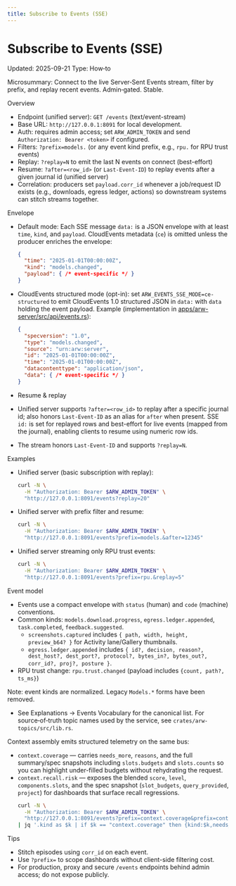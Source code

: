 ```yaml
---
title: Subscribe to Events (SSE)
---
```


# Subscribe to Events (SSE)
Updated: 2025-09-21
Type: How‑to

Microsummary: Connect to the live Server‑Sent Events stream, filter by prefix, and replay recent events. Admin‑gated. Stable.

Overview
- Endpoint (unified server): `GET /events` (text/event-stream)
- Base URL: `http://127.0.0.1:8091` for local development.
- Auth: requires admin access; set `ARW_ADMIN_TOKEN` and send `Authorization: Bearer <token>` if configured.
- Filters: `?prefix=models.` (or any event kind prefix, e.g., `rpu.` for RPU trust events)
- Replay: `?replay=N` to emit the last N events on connect (best-effort)
- Resume: `?after=<row_id>` (or `Last-Event-ID`) to replay events after a given journal id (unified server)
- Correlation: producers set `payload.corr_id` whenever a job/request ID exists (e.g., downloads, egress ledger, actions) so downstream systems can stitch streams together.

Envelope
- Default mode: Each SSE message `data:` is a JSON envelope with at least `time`, `kind`, and `payload`. CloudEvents metadata (`ce`) is omitted unless the producer enriches the envelope:
  ```json
  {
    "time": "2025-01-01T00:00:00Z",
    "kind": "models.changed",
    "payload": { /* event-specific */ }
  }
  ```

- CloudEvents structured mode (opt-in): set `ARW_EVENTS_SSE_MODE=ce-structured` to emit CloudEvents 1.0 structured JSON in `data:` with `data` holding the event payload. Example (implementation in [apps/arw-server/src/api/events.rs](https://github.com/t3hw00t/ARW/blob/main/apps/arw-server/src/api/events.rs)):
  ```json
  {
    "specversion": "1.0",
    "type": "models.changed",
    "source": "urn:arw:server",
    "id": "2025-01-01T00:00:00Z",
    "time": "2025-01-01T00:00:00Z",
    "datacontenttype": "application/json",
    "data": { /* event-specific */ }
  }
  ```

- Resume & replay
- Unified server supports `?after=<row_id>` to replay after a specific journal id; also honors `Last-Event-ID` as an alias for `after` when present. SSE `id:` is set for replayed rows and best-effort for live events (mapped from the journal), enabling clients to resume using numeric row ids.
- The stream honors `Last-Event-ID` and supports `?replay=N`.

Examples
- Unified server (basic subscription with replay):
  ```bash
  curl -N \
    -H "Authorization: Bearer $ARW_ADMIN_TOKEN" \
    "http://127.0.0.1:8091/events?replay=20"
  ```
- Unified server with prefix filter and resume:
  ```bash
  curl -N \
    -H "Authorization: Bearer $ARW_ADMIN_TOKEN" \
    "http://127.0.0.1:8091/events?prefix=models.&after=12345"
  ```
- Unified server streaming only RPU trust events:
  ```bash
  curl -N \
    -H "Authorization: Bearer $ARW_ADMIN_TOKEN" \
    "http://127.0.0.1:8091/events?prefix=rpu.&replay=5"
  ```

Event model
- Events use a compact envelope with `status` (human) and `code` (machine) conventions.
- Common kinds: `models.download.progress`, `egress.ledger.appended`, `task.completed`, `feedback.suggested`.
  - `screenshots.captured` includes `{ path, width, height, preview_b64? }` for Activity lane/Gallery thumbnails.
  - `egress.ledger.appended` includes `{ id?, decision, reason?, dest_host?, dest_port?, protocol?, bytes_in?, bytes_out?, corr_id?, proj?, posture }`.
 - RPU trust change: `rpu.trust.changed` (payload includes `{count, path?, ts_ms}`)

Note: event kinds are normalized. Legacy `Models.*` forms have been removed.
- See Explanations → Events Vocabulary for the canonical list. For source‑of‑truth topic names used by the service, see `crates/arw-topics/src/lib.rs`.

Context assembly emits structured telemetry on the same bus:
- `context.coverage` — carries `needs_more`, `reasons`, and the full summary/spec snapshots including `slots.budgets` and `slots.counts` so you can highlight under-filled budgets without rehydrating the request.
- `context.recall.risk` — exposes the blended `score`, `level`, `components.slots`, and the spec snapshot (`slot_budgets`, `query_provided`, `project`) for dashboards that surface recall regressions.
  ```bash
  curl -N \
    -H "Authorization: Bearer $ARW_ADMIN_TOKEN" \
    "http://127.0.0.1:8091/events?prefix=context.coverage&prefix=context.recall.risk&replay=5" \
  | jq '.kind as $k | if $k == "context.coverage" then {kind:$k,needs_more:.needs_more,reasons:.reasons,slot_counts:.summary.slots.counts,slot_budgets:.summary.slots.budgets} else {kind:$k,level:.level,components:.components,slot_budgets:.spec.slot_budgets} end'
  ```

Tips
- Stitch episodes using `corr_id` on each event.
- Use `?prefix=` to scope dashboards without client-side filtering cost.
- For production, proxy and secure `/events` endpoints behind admin access; do not expose publicly.
